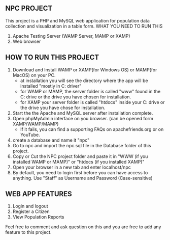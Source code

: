## NPC PROJECT
This project is a PHP and MySQL web application for population data collection and visualization in a table form. 
WHAT YOU NEED TO RUN THIS 
1. Apache Testing Server (WAMP Server, MAMP or XAMP)
2. Web browser

## HOW TO RUN THIS PROJECT 
1. Download and Install WAMP or XAMP(for Windows OS) or MAMP(for MacOS) on your PC. 
    - at installation you will see the directory where the app will be installed "mostly in C: driver"
    - for WAMP or MAMP, the server folder is called "www" found in the C: drive or the drive you have chosen for installation.
    - for XAMP your server folder is called "htdocs" inside your C: drive or the drive you have chose for installation.
2. Start the the Apache and MySQL server after installation complete.
3. Open phpMyAdmin interface on you browser. (can be opened form XAMP/WAMP/MAMP) 
    - If it fails, you can find a supporting FAQs on apachefriends.org or on YouTube. 
4. create a database and name it "npc" 
5. Go to npc and import the npc.sql file in the Database folder of this project. 
6. Copy or Cut the NPC project folder and paste it in "WWW (if you installed WAMP or MAMP)" or "htdocs (if you installed XAMP)" 
7. Open your browser in a new tab and enter localhost/npc 
8. By default, you need to login first before you can have access to anything. Use "Staff" as Username and Password (Case-sensitive)

## WEB APP FEATURES 
1. Login and logout
2. Register a Citizen 
3. View Population Reports  

Feel free to comment and ask question on this and you are free to add any feature to this project. 
